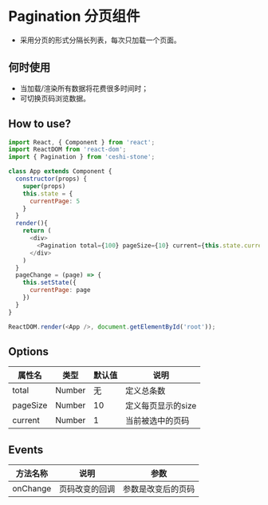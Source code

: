 # Pagination 分页组件

 - 采用分页的形式分隔长列表，每次只加载一个页面。

## 何时使用

  - 当加载/渲染所有数据将花费很多时间时；
  - 可切换页码浏览数据。

## How to use?

```javascript
import React, { Component } from 'react';
import ReactDOM from 'react-dom';
import { Pagination } from 'ceshi-stone';

class App extends Component {
  constructor(props) {
    super(props)
    this.state = {
      currentPage: 5
    }
  }
  render(){
    return (
      <div>
        <Pagination total={100} pageSize={10} current={this.state.currentPage} onChange={this.pageChange}></Pagination>
      </div>
    )
  }
  pageChange = (page) => {
    this.setState({
      currentPage: page
    })
  }
}

ReactDOM.render(<App />, document.getElementById('root'));

```


## Options

属性名   |    类型   |     默认值     |     说明
----    | ----    | ----    | ----    |
total  | Number  | 无 |  定义总条数
pageSize | Number | 10 | 定义每页显示的size
current | Number | 1 | 当前被选中的页码



## Events
方法名称   |    说明    |    参数    |
----    | ----      | ----        |
onChange | 页码改变的回调 | 参数是改变后的页码

